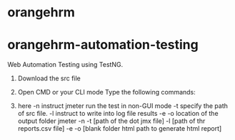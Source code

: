 # orangehrm
# orangehrm-automation-testing
Web Automation Testing using TestNG.
1. Download the src file
2. Open CMD or your CLI mode
Type the following commands:


3. here
 -n   instruct jmeter run the test in non-GUI mode
 -t   specify the path of src file.
 -l    instruct to write into log file results
 -e -o   location of the output folder
jmeter -n -t [path of the dot jmx file] -l [path of thr reports.csv file] -e -o [blank folder html path to generate html report] 






